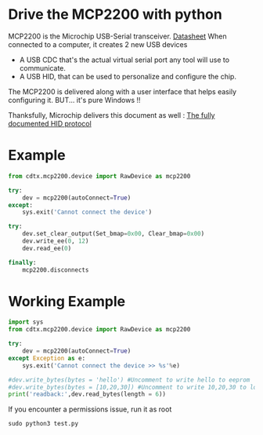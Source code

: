 Drive the MCP2200 with python
==============================

MCP2200 is the Microchip USB-Serial transceiver. [Datasheet](http://www.microchip.com/wwwproducts/en/en546923)
When connected to a computer, it creates 2 new USB devices
- A USB CDC that's the actual virtual serial port any tool will use to communicate.
- A USB HID, that can be used to personalize and configure the chip.

The MCP2200 is delivered along with a user interface that helps easily configuring it.
BUT... it's pure Windows !!

Thanksfully, Microchip delivers this document as well : [The fully documented HID protocol](http://ww1.microchip.com/downloads/en/DeviceDoc/93066A.pdf)


# Example
``` python
from cdtx.mcp2200.device import RawDevice as mcp2200

try:
    dev = mcp2200(autoConnect=True)
except:
    sys.exit('Cannot connect the device')

try:
    dev.set_clear_output(Set_bmap=0x00, Clear_bmap=0x00)
    dev.write_ee(0, 12)
    dev.read_ee(0)

finally:
    mcp2200.disconnects
```

# Working Example 
``` python
import sys
from cdtx.mcp2200.device import RawDevice as mcp2200

try:
	dev = mcp2200(autoConnect=True)
except Exception as e:
	sys.exit('Cannot connect the device >> %s'%e)

#dev.write_bytes(bytes = 'hello') #Uncomment to write hello to eeprom
#dev.write_bytes(bytes = [10,20,30]) #Uncomment to write 10,20,30 to locations 0,1,2 . 
print('readback:',dev.read_bytes(length = 6))

```

If you encounter a permissions issue, run it as root

`sudo python3 test.py`


